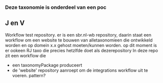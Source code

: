 ### Deze taxonomie is onderdeel van een poc 
## J en V

Workflow test repository. 
er is een sbr.nl-wb repository, daarin staat een workflow om een website te bouwen van alletaxonomieen die ontwikkeld worden en op domein x.x gehost moeten/kunnen worden.
op dit moment is er ookeen RJ taxo die precies hetzlfde doet als dezerepository
In deze repo zit een workflow die
- een taxonomyPackage produceert
- de 'website' repository aanroept om de integrations workflow uit te voeren.
 pattern?
